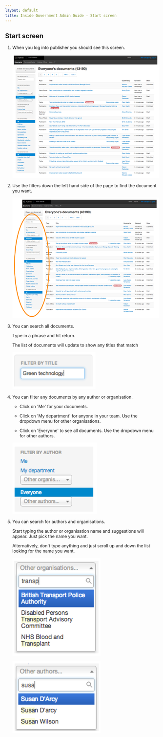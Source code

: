 ```yaml
---
layout: default
title: Inside Government Admin Guide - Start screen
---
```


## Start screen

1. When you log into publisher you should see this screen.

   ![Start screen 1](start-screen-1.png)
   
2. Use the filters down the left hand side of the page to find the document you want.

   ![Start screen 2](start-screen-2.png)
   
3. You can search all documents. 

   Type in a phrase and hit return.
   
   The list of documents will update to show any titles that match

   ![Start screen 3](start-screen-3.png)
   
4. You can filter any documents by any author or organisation.
   * Click on 'Me' for your documents.
   
   * Click on 'My department' for anyone in your team. Use the dropdown menu for other organisations.

   * Click on 'Everyone' to see all documents. Use the dropdown menu for other authors.

   ![Start screen 4](start-screen-4.png)

5. You can search for authors and organisations.

   Start typing the author or organisation name and suggestions will appear. Just pick the name you want.

   Alternatively, don't type anything and just scroll up and down the list looking for the name you want.

   ![Start screen 5](start-screen-5.png)

   ![Start screen 6](start-screen-6.png)